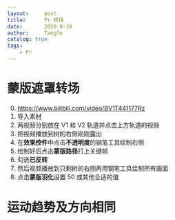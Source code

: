 ```yaml
---
layout:     post
title:      Pr 转场
date:       2020-8-30
author:     Tangle
catalog: true
tags:
    - Pr
---
```


# 蒙版遮罩转场

0. <https://www.bilibili.com/video/BV1T441177Rz>
0. 导入素材
0. 两视频分别放在 V1 和 V2 轨道并点击上方轨道的视频
0. 把视频播放到树的右侧刚刚露出
0. 在**效果控件**中点击**不透明度**的钢笔工具绘制右侧
0. 绘制好后点击**蒙版路径**打上关键帧
0. 勾选**已反转**
0. 然后视频播放到只剩树的右侧再用钢笔工具绘制所有画面
0. 点击**蒙版羽化**设置 50 或其他合适的值

# 运动趋势及方向相同
